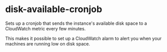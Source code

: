 # disk-available-cronjob

Sets up a cronjob that sends the instance's available disk space to a CloudWatch metric every few minutes.

This makes it possible to set up a CloudWatch alarm to alert you when your machines are running low on disk space.
